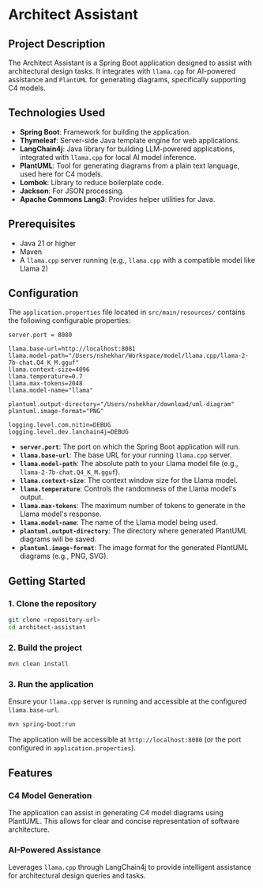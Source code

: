 # Architect Assistant

## Project Description
The Architect Assistant is a Spring Boot application designed to assist with architectural design tasks. It integrates with `llama.cpp` for AI-powered assistance and `PlantUML` for generating diagrams, specifically supporting C4 models.

## Technologies Used
*   **Spring Boot**: Framework for building the application.
*   **Thymeleaf**: Server-side Java template engine for web applications.
*   **LangChain4j**: Java library for building LLM-powered applications, integrated with `llama.cpp` for local AI model inference.
*   **PlantUML**: Tool for generating diagrams from a plain text language, used here for C4 models.
*   **Lombok**: Library to reduce boilerplate code.
*   **Jackson**: For JSON processing.
*   **Apache Commons Lang3**: Provides helper utilities for Java.

## Prerequisites
*   Java 21 or higher
*   Maven
*   A `llama.cpp` server running (e.g., `llama.cpp` with a compatible model like Llama 2)

## Configuration

The `application.properties` file located in `src/main/resources/` contains the following configurable properties:

```properties
server.port = 8080

llama.base-url=http://localhost:8081
llama.model-path="/Users/nshekhar/Workspace/model/llama.cpp/llama-2-7b-chat.Q4_K_M.gguf"
llama.context-size=4096
llama.temperature=0.7
llama.max-tokens=2048
llama.model-name="llama"

plantuml.output-directory="/Users/nshekhar/download/uml-diagram"
plantuml.image-format="PNG"

logging.level.com.nitin=DEBUG
logging.level.dev.lanchain4j=DEBUG
```

*   **`server.port`**: The port on which the Spring Boot application will run.
*   **`llama.base-url`**: The base URL for your running `llama.cpp` server.
*   **`llama.model-path`**: The absolute path to your Llama model file (e.g., `llama-2-7b-chat.Q4_K_M.gguf`).
*   **`llama.context-size`**: The context window size for the Llama model.
*   **`llama.temperature`**: Controls the randomness of the Llama model's output.
*   **`llama.max-tokens`**: The maximum number of tokens to generate in the Llama model's response.
*   **`llama.model-name`**: The name of the Llama model being used.
*   **`plantuml.output-directory`**: The directory where generated PlantUML diagrams will be saved.
*   **`plantuml.image-format`**: The image format for the generated PlantUML diagrams (e.g., PNG, SVG).

## Getting Started

### 1. Clone the repository
```bash
git clone <repository-url>
cd architect-assistant
```

### 2. Build the project
```bash
mvn clean install
```

### 3. Run the application
Ensure your `llama.cpp` server is running and accessible at the configured `llama.base-url`.
```bash
mvn spring-boot:run
```

The application will be accessible at `http://localhost:8080` (or the port configured in `application.properties`).

## Features

### C4 Model Generation
The application can assist in generating C4 model diagrams using PlantUML. This allows for clear and concise representation of software architecture.

### AI-Powered Assistance
Leverages `llama.cpp` through LangChain4j to provide intelligent assistance for architectural design queries and tasks.
